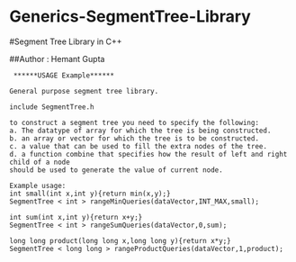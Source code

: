 # Generics-SegmentTree-Library
#Segment Tree Library in C++

##Author : Hemant Gupta

     ******USAGE Example******    

    General purpose segment tree library.

    include SegmentTree.h

    to construct a segment tree you need to specify the following:
    a. The datatype of array for which the tree is being constructed.
    b. an array or vector for which the tree is to be constructed.
    c. a value that can be used to fill the extra nodes of the tree.
    d. a function combine that specifies how the result of left and right child of a node
    should be used to generate the value of current node.

    Example usage:
    int small(int x,int y){return min(x,y);}
    SegmentTree < int > rangeMinQueries(dataVector,INT_MAX,small);

    int sum(int x,int y){return x+y;}
    SegmentTree < int > rangeSumQueries(dataVector,0,sum);

    long long product(long long x,long long y){return x*y;}
    SegmentTree < long long > rangeProductQueries(dataVector,1,product);  
